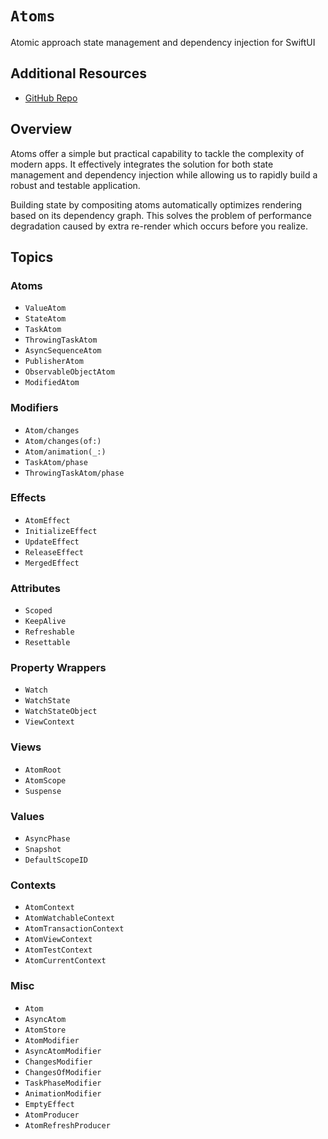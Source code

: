 # ``Atoms``

Atomic approach state management and dependency injection for SwiftUI

## Additional Resources

- [GitHub Repo](https://github.com/ra1028/swiftui-atom-properties)

## Overview

Atoms offer a simple but practical capability to tackle the complexity of modern apps. It effectively integrates the solution for both state management and dependency injection while allowing us to rapidly build a robust and testable application.

Building state by compositing atoms automatically optimizes rendering based on its dependency graph. This solves the problem of performance degradation caused by extra re-render which occurs before you realize.

## Topics

### Atoms

- ``ValueAtom``
- ``StateAtom``
- ``TaskAtom``
- ``ThrowingTaskAtom``
- ``AsyncSequenceAtom``
- ``PublisherAtom``
- ``ObservableObjectAtom``
- ``ModifiedAtom``

### Modifiers

- ``Atom/changes``
- ``Atom/changes(of:)``
- ``Atom/animation(_:)``
- ``TaskAtom/phase``
- ``ThrowingTaskAtom/phase``

### Effects

- ``AtomEffect``
- ``InitializeEffect``
- ``UpdateEffect``
- ``ReleaseEffect``
- ``MergedEffect``

### Attributes

- ``Scoped``
- ``KeepAlive``
- ``Refreshable``
- ``Resettable``

### Property Wrappers

- ``Watch``
- ``WatchState``
- ``WatchStateObject``
- ``ViewContext``

### Views

- ``AtomRoot``
- ``AtomScope``
- ``Suspense``

### Values

- ``AsyncPhase``
- ``Snapshot``
- ``DefaultScopeID``

### Contexts

- ``AtomContext``
- ``AtomWatchableContext``
- ``AtomTransactionContext``
- ``AtomViewContext``
- ``AtomTestContext``
- ``AtomCurrentContext``

### Misc

- ``Atom``
- ``AsyncAtom``
- ``AtomStore``
- ``AtomModifier``
- ``AsyncAtomModifier``
- ``ChangesModifier``
- ``ChangesOfModifier``
- ``TaskPhaseModifier``
- ``AnimationModifier``
- ``EmptyEffect``
- ``AtomProducer``
- ``AtomRefreshProducer``
